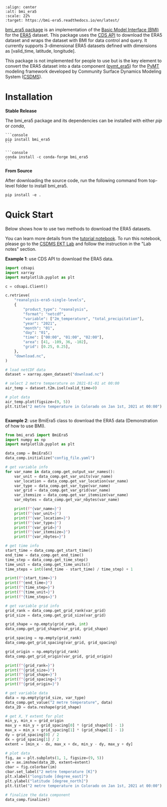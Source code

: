 ```{image} _static/bmi_era5_logo.png
:align: center
:alt: bmi_era5
:scale: 22%
:target: https://bmi-era5.readthedocs.io/en/latest/
```

[bmi_era5 package][bmi_era5-github] is an implementation of
the [Basic Model Interface (BMI)][bmi-docs] for the [ERA5][ERA5] dataset.
This package uses the [CDS API][cds-api] to download the ERA5 dataset and wraps the
dataset with BMI for data control and query. It currently supports 3-dimensional ERA5
datasets defined with dimensions as [valid_time, latitude, longitude].

This package is not implemented for people to use but is the key element to convert the ERA5 dataset into
a data component ([pymt_era5][pymt_era5]) for the [PyMT][pymt-docs]
modeling framework developed by Community Surface Dynamics Modeling System
([CSDMS][csdms]).


# Installation

**Stable Release**

The bmi_era5 package and its dependencies can be installed with either *pip* or *conda*,

````{tab} pip
```console
pip install bmi_era5
```
````

````{tab} conda
```console
conda install -c conda-forge bmi_era5
```
````

**From Source**

After downloading the source code, run the following command from top-level folder
to install bmi_era5.

```console
pip install -e .
```

# Quick Start

Below shows how to use two methods to download the ERA5 datasets.

You can learn more details from the [tutorial notebook][bmi_era5-notebook].
To run this notebook, please go to the [CSDMS EKT Lab][bmi_era5-csdms] and follow
the instruction in the "Lab notes" section.

**Example 1**: use CDS API to download the ERA5 data.

```python
import cdsapi
import xarray
import matplotlib.pyplot as plt

c = cdsapi.Client()

c.retrieve(
    "reanalysis-era5-single-levels",
    {
        "product_type": "reanalysis",
        "format": "netcdf",
        "variable": ["2m_temperature", "total_precipitation"],
        "year": "2021",
        "month": "01",
        "day": "01",
        "time": ["00:00", "01:00", "02:00"],
        "area": [41, -109, 36, -102],
        "grid": [0.25, 0.25],
    },
    "download.nc",
)

# load netCDF data
dataset = xarray.open_dataset("download.nc")

# select 2 metre temperature on 2021-01-01 at 00:00
air_temp = dataset.t2m.isel(valid_time=0)

# plot data
air_temp.plot(figsize=(9, 5))
plt.title("2 metre temperature in Colorado on Jan 1st, 2021 at 00:00")
```

```{image} _static/tif_plot.png
```

**Example 2**: use BmiEra5 class to download the ERA5 data (Demonstration of how to use BMI).

```python
from bmi_era5 import BmiEra5
import numpy as np
import matplotlib.pyplot as plt

data_comp = BmiEra5()
data_comp.initialize("config_file.yaml")

# get variable info
for var_name in data_comp.get_output_var_names():
    var_unit = data_comp.get_var_units(var_name)
    var_location = data_comp.get_var_location(var_name)
    var_type = data_comp.get_var_type(var_name)
    var_grid = data_comp.get_var_grid(var_name)
    var_itemsize = data_comp.get_var_itemsize(var_name)
    var_nbytes = data_comp.get_var_nbytes(var_name)

    print(f"{var_name=}")
    print(f"{var_unit=}")
    print(f"{var_location=}")
    print(f"{var_type=}")
    print(f"{var_grid=}")
    print(f"{var_itemsize=}")
    print(f"{var_nbytes=}")

# get time info
start_time = data_comp.get_start_time()
end_time = data_comp.get_end_time()
time_step = data_comp.get_time_step()
time_unit = data_comp.get_time_units()
time_steps = int((end_time - start_time) / time_step) + 1

print(f"{start_time=}")
print(f"{end_time=}")
print(f"{time_step=}")
print(f"{time_unit=}")
print(f"{time_steps=}")

# get variable grid info
grid_rank = data_comp.get_grid_rank(var_grid)
grid_size = data_comp.get_grid_size(var_grid)

grid_shape = np.empty(grid_rank, int)
data_comp.get_grid_shape(var_grid, grid_shape)

grid_spacing = np.empty(grid_rank)
data_comp.get_grid_spacing(var_grid, grid_spacing)

grid_origin = np.empty(grid_rank)
data_comp.get_grid_origin(var_grid, grid_origin)

print(f"{grid_rank=}")
print(f"{grid_size=}")
print(f"{grid_shape=}")
print(f"{grid_spacing=}")
print(f"{grid_origin=}")

# get variable data
data = np.empty(grid_size, var_type)
data_comp.get_value("2 metre temperature", data)
data_2D = data.reshape(grid_shape)

# get X, Y extent for plot
min_y, min_x = grid_origin
max_y = min_y + grid_spacing[0] * (grid_shape[0] - 1)
max_x = min_x + grid_spacing[1] * (grid_shape[1] - 1)
dy = grid_spacing[0] / 2
dx = grid_spacing[1] / 2
extent = [min_x - dx, max_x + dx, min_y - dy, max_y + dy]

# plot data
fig, ax = plt.subplots(1, 1, figsize=(9, 5))
im = ax.imshow(data_2D, extent=extent)
cbar = fig.colorbar(im)
cbar.set_label("2 metre temperature [K]")
plt.xlabel("longitude [degree_east]")
plt.ylabel("latitude [degree_north]")
plt.title("2 metre temperature in Colorado on Jan 1st, 2021 at 00:00")

# finalize the data component
data_comp.finalize()
```

<!-- links -->
[bmi-docs]: https://bmi.readthedocs.io
[csdms]: https://csdms.colorado.edu
[pymt-docs]: https://pymt.readthedocs.io
[cds-api]: https://cds.climate.copernicus.eu/how-to-api
[bmi_era5-github]: https://github.com/gantian127/bmi_era5/
[ERA5]: https://confluence.ecmwf.int/display/CKB/ERA5
[bmi_era5-notebook]: https://github.com/gantian127/bmi_era5/blob/master/notebooks/bmi_era5.ipynb
[bmi_era5-csdms]: https://csdms.colorado.edu/wiki/Lab-0018
[pymt_era5]: https://pymt-era5.readthedocs.io/
